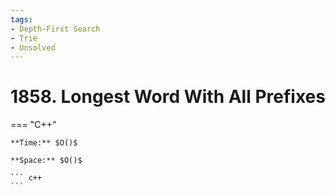 ```yaml
---
tags:
- Depth-First Search
- Trie
- Unsolved
---
```



# 1858. Longest Word With All Prefixes

=== "C++"

    **Time:** $O()$

    **Space:** $O()$

    ``` c++
    ```